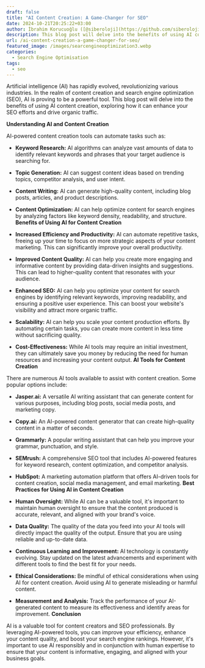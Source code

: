 ```yaml
---
draft: false
title: "AI Content Creation: A Game-Changer for SEO"
date: 2024-10-21T20:25:22+03:00
author: İbrahim Korucuoğlu ([@siberoloji](https://github.com/siberoloji))
description: This blog post will delve into the benefits of using AI content creation, exploring how it can enhance your SEO efforts and drive organic traffic.
url: /ai-content-creation-a-game-changer-for-seo/
featured_image: /images/searcengineoptimization3.webp
categories:
  - Search Engine Optimisation
tags:
  - seo
---
```

Artificial intelligence (AI) has rapidly evolved, revolutionizing various industries. In the realm of content creation and search engine optimization (SEO), AI is proving to be a powerful tool. This blog post will delve into the benefits of using AI content creation, exploring how it can enhance your SEO efforts and drive organic traffic.

**Understanding AI and Content Creation**

AI-powered content creation tools can automate tasks such as:
* **Keyword Research:** AI algorithms can analyze vast amounts of data to identify relevant keywords and phrases that your target audience is searching for.

* **Topic Generation:** AI can suggest content ideas based on trending topics, competitor analysis, and user intent.

* **Content Writing:** AI can generate high-quality content, including blog posts, articles, and product descriptions.

* **Content Optimization:** AI can help optimize content for search engines by analyzing factors like keyword density, readability, and structure.
**Benefits of Using AI for Content Creation**
* **Increased Efficiency and Productivity:** AI can automate repetitive tasks, freeing up your time to focus on more strategic aspects of your content marketing. This can significantly improve your overall productivity.

* **Improved Content Quality:** AI can help you create more engaging and informative content by providing data-driven insights and suggestions. This can lead to higher-quality content that resonates with your audience.

* **Enhanced SEO:** AI can help you optimize your content for search engines by identifying relevant keywords, improving readability, and ensuring a positive user experience. This can boost your website's visibility and attract more organic traffic.

* **Scalability:** AI can help you scale your content production efforts. By automating certain tasks, you can create more content in less time without sacrificing quality.

* **Cost-Effectiveness:** While AI tools may require an initial investment, they can ultimately save you money by reducing the need for human resources and increasing your content output.
**AI Tools for Content Creation**

There are numerous AI tools available to assist with content creation. Some popular options include:
* **Jasper.ai:** A versatile AI writing assistant that can generate content for various purposes, including blog posts, social media posts, and marketing copy.

* **Copy.ai:** An AI-powered content generator that can create high-quality content in a matter of seconds.

* **Grammarly:** A popular writing assistant that can help you improve your grammar, punctuation, and style.

* **SEMrush:** A comprehensive SEO tool that includes AI-powered features for keyword research, content optimization, and competitor analysis.

* **HubSpot:** A marketing automation platform that offers AI-driven tools for content creation, social media management, and email marketing.
**Best Practices for Using AI in Content Creation**
* **Human Oversight:** While AI can be a valuable tool, it's important to maintain human oversight to ensure that the content produced is accurate, relevant, and aligned with your brand's voice.

* **Data Quality:** The quality of the data you feed into your AI tools will directly impact the quality of the output. Ensure that you are using reliable and up-to-date data.

* **Continuous Learning and Improvement:** AI technology is constantly evolving. Stay updated on the latest advancements and experiment with different tools to find the best fit for your needs.

* **Ethical Considerations:** Be mindful of ethical considerations when using AI for content creation. Avoid using AI to generate misleading or harmful content.

* **Measurement and Analysis:** Track the performance of your AI-generated content to measure its effectiveness and identify areas for improvement.
**Conclusion**

AI is a valuable tool for content creators and SEO professionals. By leveraging AI-powered tools, you can improve your efficiency, enhance your content quality, and boost your search engine rankings. However, it's important to use AI responsibly and in conjunction with human expertise to ensure that your content is informative, engaging, and aligned with your business goals.
